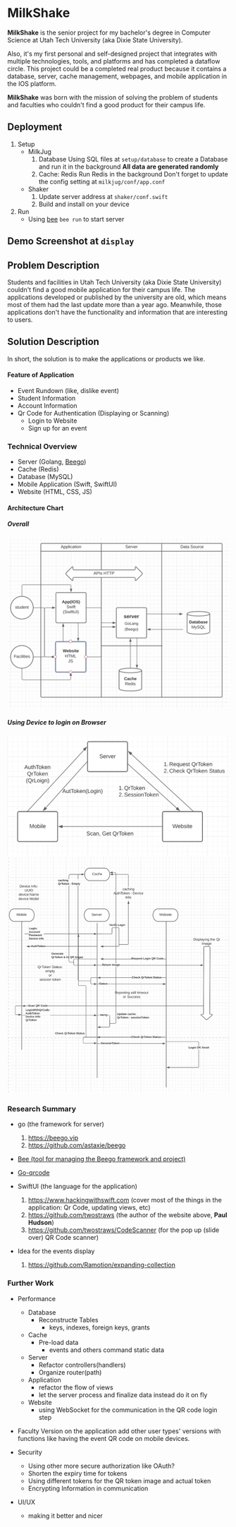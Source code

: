 # MilkShake

**MilkShake** is the senior project for my bachelor's degree in Computer Science at Utah Tech University (aka Dixie State University). 

Also, it's my first personal and self-designed project that integrates with multiple technologies, tools, and platforms and has completed a dataflow circle. This project could be a completed real product because it contains a database, server, cache management, webpages, and mobile application in the IOS platform. 

**MilkShake** was born with the mission of solving the problem of students and faculties who couldn't find a good product for their campus life. 



## Deployment
1. Setup
    * MilkJug
        1. Database 
        Using SQL files at `setup/database` to create a Database and run it in the background
        **All data are generated randomly**
        2. Cache: Redis
        Run Redis in the background
        Don't forget to update the config setting at `milkjug/conf/app.conf`
    * Shaker
        1. Update server address at `shaker/conf.swift`
        2. Build and install on your device
2. Run
    * Using [bee](https://github.com/astaxie/bee) `bee run` to start server


## Demo Screenshot at `display`

## Problem Description
Students and facilities in Utah Tech University (aka Dixie State University) couldn't find a good mobile application for their campus life. The applications developed or published by the university are old, which means most of them had the last update more than a year ago. Meanwhile, those applications don't have the functionality and information that are interesting to users.

## Solution Description
In short, the solution is to make the applications or products we like. 

#### Feature of Application
* Event Rundown (like, dislike event)
* Student Information
* Account Information
* Qr Code for Authentication (Displaying or Scanning)
    * Login to Website
    * Sign up for an event
 
### Technical Overview
* Server (Golang, [Beego](https://github.com/astaxie/beego))
* Cache (Redis)
* Database (MySQL)
* Mobile Application (Swift, SwiftUI)
* Website (HTML, CSS, JS)

#### Architecture Chart
##### Overall
![](/display/overall_architecture.png)

##### Using Device to login on Browser
![](/display/lazy-version.png)
![](/display/coolthing.png)

### Research Summary
* go (the framework for server)
    1. https://beego.vip
    2. https://github.com/astaxie/beego

* [Bee (tool for managing the Beego framework and project)](https://github.com/astaxie/bee)

* [Go-qrcode](https://github.com/skip2/go-qrcode)

* SwiftUI (the language for the application)
    1. https://www.hackingwithswift.com (cover most of the things in the application: Qr Code, updating views, etc)
    2. https://github.com/twostraws (the author of the website above, **Paul Hudson**)
    3. https://github.com/twostraws/CodeScanner (for the pop up (slide over) QR Code scanner)

* Idea for the events display
    1. https://github.com/Ramotion/expanding-collection


### Further Work
* Performance
    * Database
        * Reconstructe Tables
            * keys, indexes, foreign keys, grants
    * Cache
        * Pre-load data
            * events and others command static data
    * Server
        * Refactor controllers(handlers)
        * Organize router(path)
    * Application
        * refactor the flow of views
        * let the server process and finalize data instead do it on fly
    * Website
        * using WebSocket for the communication in the QR code login step

* Faculty Version on the application
add other user types' versions with functions like having the event QR code on mobile devices.

* Security
    * Using other more secure authorization like OAuth?
    * Shorten the expiry time for tokens
    * Using different tokens for the QR token image and actual token
    * Encrypting Information in communication

* UI/UX
    * making it better and nicer

